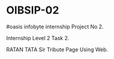 # OIBSIP-02

#oasis infobyte internship Project No 2.

Internship Level 2 Task 2.

RATAN TATA Sir Tribute Page Using Web.

